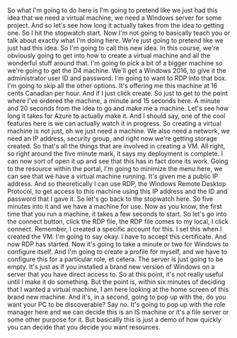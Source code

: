 <v Instructor>So what I'm going to do here</v>
is I'm going to pretend like we just had this idea
that we need a virtual machine,
we need a Windows server for some project.
And so let's see how long it actually takes
from the idea to getting one.
So I hit the stopwatch start.
Now I'm not going to basically teach you
or talk about exactly what I'm doing here.
We're just going to pretend like we just had this idea.
So I'm going to call this new idea.
In this course, we're obviously going to get
into how to create a virtual machine
and all the wonderful stuff around that.
I'm going to pick a bit of a bigger machine
so we're going to get the D4 machine.
We'll get a Windows 2016,
to give it the administrator user ID and password.
I'm going to want to RDP into that box.
I'm going to skip all the other options.
It's offering me this machine at 16 cents Canadian per hour.
And if I just click create.
So just to get to the point
where I've ordered the machine,
a minute and 15 seconds here.
A minute and 20 seconds from the idea
to go and make me a machine.
Let's see how long it takes
for Azure to actually make it.
And I should say, one of the cool features here
is we can actually watch it in progress.
So creating a virtual machine
is not just, oh we just need a machine.
We also need a network, we need an IP address,
security group, and right now we're getting storage created.
So that's all the things that are involved in creating a VM.
All right, so right around the five minute mark,
it says my deployment is complete.
I can now sort of open it up and see that this has
in fact done its work.
Going to the resource within the portal,
I'm going to minimize the menu here,
we can see that we have a virtual machine running.
It's given me a public IP address.
And so theoretically I can use RDP,
the Windows Remote Desktop Protocol,
to get access to this machine using this IP address
and the ID and password that I gave it.
So let's go back to the stopwatch here.
So five minutes into it and we have a machine for use.
Now as you know, the first time that you run a machine,
it takes a few seconds to start.
So let's go into the connect button,
click the RDP file, the RDP file comes to my local,
I click connect.
Remember, I created a specific account for this.
I set this when I created the VM.
I'm going to say okay.
I have to accept this certificate.
And now RDP has started.
Now it's going to take a minute or two
for Windows to configure itself.
And I'm going to create a profile for myself,
and we have to configure this
for a particular role, et cetera.
The server is just going to be empty.
It's just as if you installed a brand new version of Windows
on a server that you have direct access to.
So at this point, it's not really useful
until I make it do something.
But the point is, within six minutes
of deciding that I wanted a virtual machine,
I am here looking at the home screen
of this brand new machine.
And it's, in a second, going to pop up with the,
do you want your PC to be discoverable?
Say no.
It's going to pop up with the role manager here
and we can decide this is an IS machine
or it's a file server or some other purpose for it.
But basically this is just a demo
of how quickly you can decide
that you decide you want resources.
